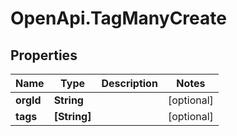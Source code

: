 # OpenApi.TagManyCreate

## Properties
Name | Type | Description | Notes
------------ | ------------- | ------------- | -------------
**orgId** | **String** |  | [optional] 
**tags** | **[String]** |  | [optional] 
